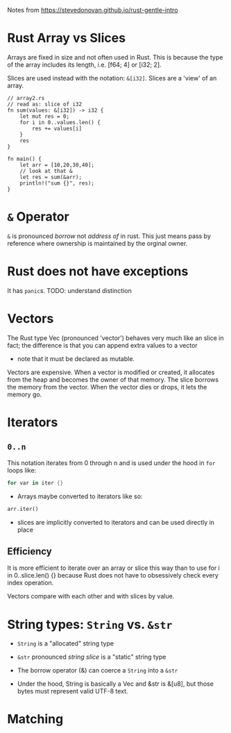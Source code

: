 Notes from https://stevedonovan.github.io/rust-gentle-intro

# Rust Array vs Slices

Arrays are fixed in size and not often used in Rust. This is because the type of the array includes its length, i.e. [f64; 4] or [i32; 2]. 

Slices are used instead with the notation: `&[i32]`. Slices are a 'view' of an array.

```
// array2.rs
// read as: slice of i32
fn sum(values: &[i32]) -> i32 {
    let mut res = 0;
    for i in 0..values.len() {
        res += values[i]
    }
    res
}

fn main() {
    let arr = [10,20,30,40];
    // look at that &
    let res = sum(&arr);
    println!("sum {}", res);
}
```

# `&` Operator

`&` is pronounced _borrow_ not _address of_ in rust. This just means pass by reference where ownership is maintained by the orginal owner.


# Rust does not have exceptions

It has `panic`s. TODO: understand distinction

# Vectors

The Rust type Vec (pronounced 'vector') behaves very much like an slice in fact; the difference is that you can append extra values to a vector
- note that it must be declared as mutable.

Vectors are expensive. When a vector is modified or created, it allocates from the heap and becomes the owner of that memory. The slice borrows the memory from the vector. When the vector dies or drops, it lets the memory go.

# Iterators

## `0..n`

This notation iterates from 0 through n and is used under the hood in `for` loops like: 

```rust
for var in iter {}
```

- Arrays maybe converted to iterators like so:
```rust
arr.iter()
```

- slices are implicitly converted to iterators and can be used directly in place

## Efficiency
It is more efficient to iterate over an array or slice this way than to use for i in 0..slice.len() {} because Rust does not have to obsessively check every index operation.

Vectors compare with each other and with slices by value.

# String types: `String` vs. `&str`

- `String` is a "allocated" string type

- `&str` pronounced _string slice_ is a "static" string type

- The borrow operator (&) can coerce a `String` into a `&str`
- Under the hood, String is basically a Vec<u8> and &str is &[u8], but those bytes must represent valid UTF-8 text.


# Matching


